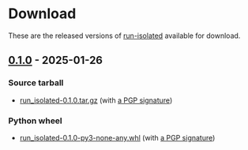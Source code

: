 <!--
SPDX-FileCopyrightText: Peter Pentchev <roam@ringlet.net>
SPDX-License-Identifier: BSD-2-Clause
-->

# Download

These are the released versions of [run-isolated](index.md) available for download.

## [0.1.0] - 2025-01-26

### Source tarball

- [run_isolated-0.1.0.tar.gz](https://devel.ringlet.net/files/sysutils/run-isolated/run_isolated-0.1.0.tar.gz)
  (with [a PGP signature](https://devel.ringlet.net/files/sysutils/run-isolated/run_isolated-0.1.0.tar.gz.asc))

### Python wheel

- [run_isolated-0.1.0-py3-none-any.whl](https://devel.ringlet.net/files/sysutils/run-isolated/run_isolated-0.1.0-py3-none-any.whl)
  (with [a PGP signature](https://devel.ringlet.net/files/sysutils/run-isolated/run_isolated-0.1.0-py3-none-any.whl.asc))

[0.1.0]: https://gitlab.com/ppentchev/run-isolated/-/tags/release%2F0.1.0
